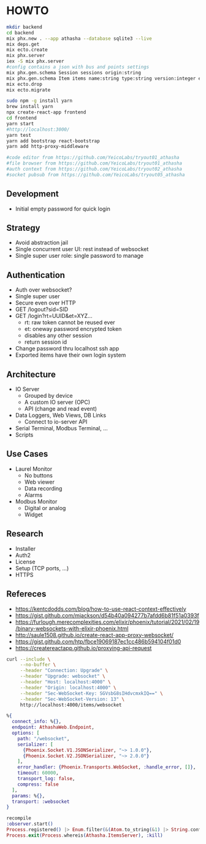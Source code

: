 # HOWTO

```bash
mkdir backend
cd backend
mix phx.new . --app athasha --database sqlite3 --live
mix deps.get
mix ecto.create
mix phx.server
iex -S mix phx.server
#config contains a json with bus and points settings
mix phx.gen.schema Session sessions origin:string
mix phx.gen.schema Item items name:string type:string version:integer enabled:boolean config:string
mix ecto.drop
mix ecto.migrate

sudo npm -g install yarn
brew install yarn
npx create-react-app frontend
cd frontend
yarn start
#http://localhost:3000/
yarn test
yarn add bootstrap react-bootstrap
yarn add http-proxy-middleware

#code editor from https://github.com/YeicoLabs/tryout01_athasha
#file browser from https://github.com/YeicoLabs/tryout01_athasha
#auth context from https://github.com/YeicoLabs/tryout02_athasha
#socket pubsub from https://github.com/YeicoLabs/tryout05_athasha
```

## Development

- Initial empty password for quick login

## Strategy

- Avoid abstraction jail
- Single concurrent user UI: rest instead of websocket
- Single super user role: single password to manage

## Authentication

- Auth over websocket?
- Single super user
- Secure even over HTTP
- GET /logout?sid=SID
- GET /login?rt=UUID&et=XYZ...
  - rt: raw token cannot be reused ever
  - et: oneway password encrypted token
  - disables any other session
  - return session id
- Change password thru localhost ssh app
- Exported items have their own login system

## Architecture

- IO Server
  - Grouped by device
  - A custom IO server (OPC)
  - API (change and read event)
- Data Loggers, Web Views, DB Links
  - Connect to io-server API
- Serial Terminal, Modbus Terminal, ...
- Scripts

## Use Cases

- Laurel Monitor
  - No buttons
  - Web viewer
  - Data recording
  - Alarms
- Modbus Monitor
  - Digital or analog
  - Widget

## Research

- Installer
- Auth2
- License
- Setup (TCP ports, ...)
- HTTPS

## Refereces

- https://kentcdodds.com/blog/how-to-use-react-context-effectively
- https://gist.github.com/mjackson/d54b40a094277b7afdd6b81f51a0393f
- https://furlough.merecomplexities.com/elixir/phoenix/tutorial/2021/02/19/binary-websockets-with-elixir-phoenix.html
- http://saule1508.github.io/create-react-app-proxy-websocket/
- https://gist.github.com/htp/fbce19069187ec1cc486b594104f01d0
- https://createreactapp.github.io/proxying-api-request

```bash
curl --include \
     --no-buffer \
     --header "Connection: Upgrade" \
     --header "Upgrade: websocket" \
     --header "Host: localhost:4000" \
     --header "Origin: localhost:4000" \
     --header "Sec-WebSocket-Key: SGVsbG8sIHdvcmxkIQ==" \
     --header "Sec-WebSocket-Version: 13" \
     http://localhost:4000/items/websocket
```

```elixir
%{
  connect_info: %{},
  endpoint: AthashaWeb.Endpoint,
  options: [
    path: "/websocket",
    serializer: [
      {Phoenix.Socket.V1.JSONSerializer, "~> 1.0.0"},
      {Phoenix.Socket.V2.JSONSerializer, "~> 2.0.0"}
    ],
    error_handler: {Phoenix.Transports.WebSocket, :handle_error, []},
    timeout: 60000,
    transport_log: false,
    compress: false
  ],
  params: %{},
  transport: :websocket
}

recompile
:observer.start()
Process.registered() |> Enum.filter(&(Atom.to_string(&1) |> String.contains?("Athasha")))
Process.exit(Process.whereis(Athasha.ItemsServer), :kill)
```
